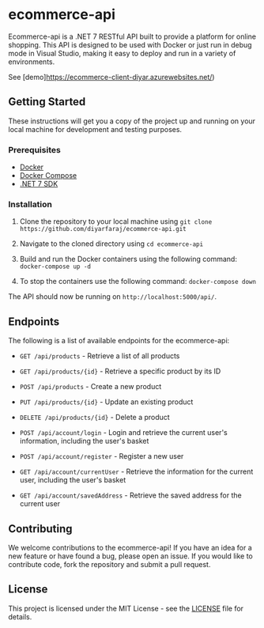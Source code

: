 # ecommerce-api

Ecommerce-api is a .NET 7 RESTful API built to provide a platform for online shopping. This API is designed to be used with Docker or just run in debug mode in Visual Studio, making it easy to deploy and run in a variety of environments.

See [demo]https://ecommerce-client-diyar.azurewebsites.net/)

## Getting Started

These instructions will get you a copy of the project up and running on your local machine for development and testing purposes.

### Prerequisites

- [Docker](https://www.docker.com/products/docker-desktop)
- [Docker Compose](https://docs.docker.com/compose/install/)
- [.NET 7 SDK](https://dotnet.microsoft.com/download/dotnet/7.0)

### Installation

1. Clone the repository to your local machine using `git clone https://github.com/diyarfaraj/ecommerce-api.git`

2. Navigate to the cloned directory using `cd ecommerce-api`

3. Build and run the Docker containers using the following command: `docker-compose up -d`

4. To stop the containers use the following command: `docker-compose down`


The API should now be running on `http://localhost:5000/api/`.

## Endpoints

The following is a list of available endpoints for the ecommerce-api:

- `GET /api/products` - Retrieve a list of all products
- `GET /api/products/{id}` - Retrieve a specific product by its ID
- `POST /api/products` - Create a new product
- `PUT /api/products/{id}` - Update an existing product
- `DELETE /api/products/{id}` - Delete a product

- `POST /api/account/login` - Login and retrieve the current user's information, including the user's basket
- `POST /api/account/register` - Register a new user
- `GET /api/account/currentUser` - Retrieve the information for the current user, including the user's basket
- `GET /api/account/savedAddress` - Retrieve the saved address for the current user


## Contributing

We welcome contributions to the ecommerce-api! If you have an idea for a new feature or have found a bug, please open an issue. If you would like to contribute code, fork the repository and submit a pull request.

## License

This project is licensed under the MIT License - see the [LICENSE](LICENSE) file for details.


